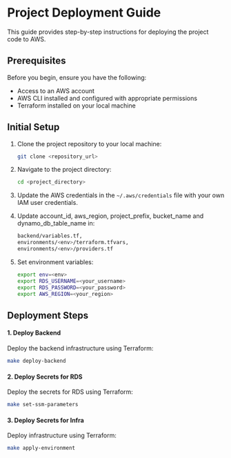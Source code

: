 # Project Deployment Guide

This guide provides step-by-step instructions for deploying the project code to AWS.

## Prerequisites

Before you begin, ensure you have the following:

- Access to an AWS account
- AWS CLI installed and configured with appropriate permissions
- Terraform installed on your local machine

## Initial Setup

1. Clone the project repository to your local machine:

    ```bash
    git clone <repository_url>
    ```

2. Navigate to the project directory:

    ```bash
    cd <project_directory>
    ```

3. Update the AWS credentials in the `~/.aws/credentials` file with your own IAM user credentials.

4. Update account_id, aws_region, project_prefix, bucket_name and dynamo_db_table_name in:
    ```bash
    backend/variables.tf,
    environments/<env>/terraform.tfvars,
    environments/<env>/providers.tf
    ```
5. Set environment variables:
    ```bash
    export env=<env>
    export RDS_USERNAME=<your_username>
    export RDS_PASSWORD=<your_password>
    export AWS_REGION=<your_region>
    ```

## Deployment Steps

#### 1. Deploy Backend

Deploy the backend infrastructure using Terraform:
```bash
make deploy-backend
```
#### 2. Deploy Secrets for RDS
Deploy the secrets for RDS using Terraform:
```bash
make set-ssm-parameters
```
#### 3. Deploy Secrets for Infra
Deploy infrastructure using Terraform:
```bash
make apply-environment
```